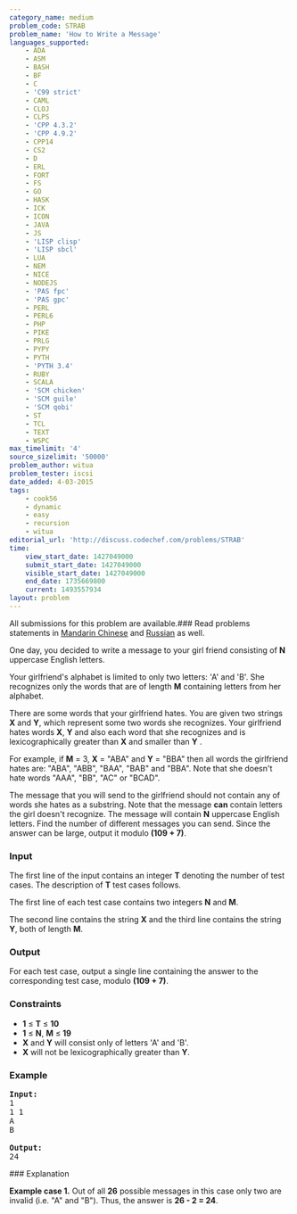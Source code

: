 ```yaml
---
category_name: medium
problem_code: STRAB
problem_name: 'How to Write a Message'
languages_supported:
    - ADA
    - ASM
    - BASH
    - BF
    - C
    - 'C99 strict'
    - CAML
    - CLOJ
    - CLPS
    - 'CPP 4.3.2'
    - 'CPP 4.9.2'
    - CPP14
    - CS2
    - D
    - ERL
    - FORT
    - FS
    - GO
    - HASK
    - ICK
    - ICON
    - JAVA
    - JS
    - 'LISP clisp'
    - 'LISP sbcl'
    - LUA
    - NEM
    - NICE
    - NODEJS
    - 'PAS fpc'
    - 'PAS gpc'
    - PERL
    - PERL6
    - PHP
    - PIKE
    - PRLG
    - PYPY
    - PYTH
    - 'PYTH 3.4'
    - RUBY
    - SCALA
    - 'SCM chicken'
    - 'SCM guile'
    - 'SCM qobi'
    - ST
    - TCL
    - TEXT
    - WSPC
max_timelimit: '4'
source_sizelimit: '50000'
problem_author: witua
problem_tester: iscsi
date_added: 4-03-2015
tags:
    - cook56
    - dynamic
    - easy
    - recursion
    - witua
editorial_url: 'http://discuss.codechef.com/problems/STRAB'
time:
    view_start_date: 1427049000
    submit_start_date: 1427049000
    visible_start_date: 1427049000
    end_date: 1735669800
    current: 1493557934
layout: problem
---
```

All submissions for this problem are available.###  Read problems statements in [Mandarin Chinese](http://www.codechef.com/download/translated/COOK56/mandarin/STRAB.pdf) and [Russian](http://www.codechef.com/download/translated/COOK56/russian/STRAB.pdf) as well.

One day, you decided to write a message to your girl friend consisting of **N** uppercase English letters.

Your girlfriend's alphabet is limited to only two letters: 'A' and 'B'. She recognizes only the words that are of length **M** containing letters from her alphabet.

There are some words that your girlfriend hates. You are given two strings **X** and **Y**, which represent some two words she recognizes. Your girlfriend hates words **X**, **Y** and also each word that she recognizes and is lexicographically greater than **X** and smaller than **Y** .

For example, if **M** = 3, **X** = "ABA" and **Y** = "BBA" then all words the girlfriend hates are: "ABA", "ABB", "BAA", "BAB" and "BBA". Note that she doesn't hate words "AAA", "BB", "AC" or "BCAD".

The message that you will send to the girlfriend should not contain any of words she hates as a substring. Note that the message **can** contain letters the girl doesn't recognize. The message will contain **N** uppercase English letters. Find the number of different messages you can send. Since the answer can be large, output it modulo **(109 + 7)**.

### Input

The first line of the input contains an integer **T** denoting the number of test cases. The description of **T** test cases follows.

The first line of each test case contains two integers **N** and **M**.

The second line contains the string **X** and the third line contains the string **Y**, both of length **M**.

### Output

For each test case, output a single line containing the answer to the corresponding test case, modulo **(109 + 7)**.

### Constraints

- **1** ≤ **T** ≤ **10**
- **1** ≤ **N**, **M** ≤ **19**
- **X** and **Y** will consist only of letters 'A' and 'B'.
- **X** will not be lexicographically greater than **Y**.

### Example

<pre><b>Input:</b>
1
1 1
A
B

<b>Output:</b>
24
</pre>### Explanation

**Example case 1.** Out of all **26** possible messages in this case only two are invalid (i.e. "A" and "B"). Thus, the answer is **26 - 2 = 24**.
